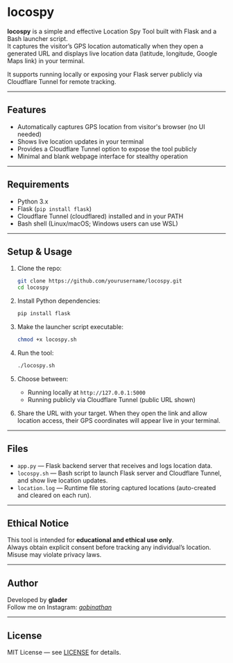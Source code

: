 # locospy

**locospy** is a simple and effective Location Spy Tool built with Flask and a Bash launcher script.  
It captures the visitor’s GPS location automatically when they open a generated URL and displays live location data (latitude, longitude, Google Maps link) in your terminal.  

It supports running locally or exposing your Flask server publicly via Cloudflare Tunnel for remote tracking.

---

## Features

- Automatically captures GPS location from visitor's browser (no UI needed)
- Shows live location updates in your terminal
- Provides a Cloudflare Tunnel option to expose the tool publicly
- Minimal and blank webpage interface for stealthy operation

---

## Requirements

- Python 3.x
- Flask (`pip install flask`)
- Cloudflare Tunnel (cloudflared) installed and in your PATH
- Bash shell (Linux/macOS; Windows users can use WSL)

---

## Setup & Usage

1. Clone the repo:
    ```bash
    git clone https://github.com/yourusername/locospy.git
    cd locospy
    ```

2. Install Python dependencies:
    ```bash
    pip install flask
    ```

3. Make the launcher script executable:
    ```bash
    chmod +x locospy.sh
    ```

4. Run the tool:
    ```bash
    ./locospy.sh
    ```

5. Choose between:
    - Running locally at `http://127.0.0.1:5000`
    - Running publicly via Cloudflare Tunnel (public URL shown)

6. Share the URL with your target. When they open the link and allow location access, their GPS coordinates will appear live in your terminal.

---

## Files

- `app.py` — Flask backend server that receives and logs location data.
- `locospy.sh` — Bash script to launch Flask server and Cloudflare Tunnel, and show live location updates.
- `location.log` — Runtime file storing captured locations (auto-created and cleared on each run).

---

## Ethical Notice

This tool is intended for **educational and ethical use only**.  
Always obtain explicit consent before tracking any individual’s location. Misuse may violate privacy laws.

---

## Author

Developed by **glader**  
Follow me on Instagram: [_gobinathan_](https://instagram.com/_gobinathan_)

---

## License

MIT License — see [LICENSE](LICENSE) for details.

